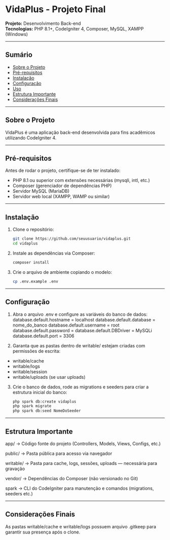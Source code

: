# VidaPlus - Projeto Final

**Projeto:** Desenvolvimento Back-end  
**Tecnologias:** PHP 8.1+, CodeIgniter 4, Composer, MySQL, XAMPP (Windows)  

---

## Sumário

- [Sobre o Projeto](#sobre-o-projeto)  
- [Pré-requisitos](#pré-requisitos)  
- [Instalação](#instalação)  
- [Configuração](#configuração)  
- [Uso](#uso)  
- [Estrutura Importante](#estrutura-importante)  
- [Considerações Finais](#considerações-finais)  

---

## Sobre o Projeto

VidaPlus é uma aplicação back-end desenvolvida para fins acadêmicos utilizando CodeIgniter 4.   

---

## Pré-requisitos

Antes de rodar o projeto, certifique-se de ter instalado:

- PHP 8.1 ou superior com extensões necessárias (mysqli, intl, etc.)  
- Composer (gerenciador de dependências PHP)  
- Servidor MySQL (MariaDB)  
- Servidor web local (XAMPP, WAMP ou similar)  

---

## Instalação

1. Clone o repositório:  
   ```bash
   git clone https://github.com/seuusuario/vidaplus.git
   cd vidaplus

2. Instale as dependências via Composer:
   ```bash
   composer install

3. Crie o arquivo de ambiente copiando o modelo:
   ```bash
   cp .env.example .env

---

## Configuração

1. Abra o arquivo .env e configure as variáveis do banco de dados:
   database.default.hostname = localhost
   database.default.database = nome_do_banco
   database.default.username = root
   database.default.password = 
   database.default.DBDriver = MySQLi
   database.default.port = 3306

2. Garanta que as pastas dentro de writable/ estejam criadas com permissões de escrita:
  - writable/cache
  - writable/logs
  - writable/session
  - writable/uploads (se usar uploads)

3. Crie o banco de dados, rode as migrations e seeders para criar a estrutura inicial do banco:
   ```bash
   php spark db:create vidaplus
   php spark migrate
   php spark db:seed NomeDoSeeder

---

## Estrutura Importante

app/ → Código fonte do projeto (Controllers, Models, Views, Configs, etc.)

public/ → Pasta pública para acesso via navegador

writable/ → Pasta para cache, logs, sessões, uploads — necessária para gravação

vendor/ → Dependências do Composer (não versionado no Git)

spark → CLI do CodeIgniter para manutenção e comandos (migrations, seeders etc.)

---

## Considerações Finais

As pastas writable/cache e writable/logs possuem arquivo .gitkeep para garantir sua presença após o clone.



